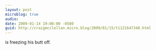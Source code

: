 ```yaml
---
layout: post
microblog: true
audio: 
date: 2009-01-14 19:00:00 -0500
guid: http://craigmcclellan.micro.blog/2009/01/15/t1121647348.html
---
```

is freezing his butt off.
